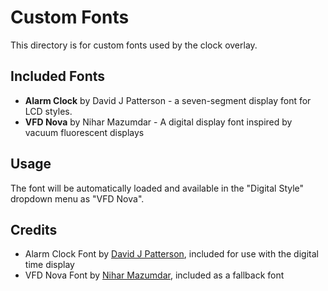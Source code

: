 # Custom Fonts

This directory is for custom fonts used by the clock overlay.

## Included Fonts

- **Alarm Clock** by David J Patterson - a seven-segment display font for LCD styles.
- **VFD Nova** by Nihar Mazumdar - A digital display font inspired by vacuum fluorescent displays

## Usage

The font will be automatically loaded and available in the "Digital Style" dropdown menu as "VFD Nova".

## Credits

- Alarm Clock Font by [David J Patterson](https://www.dafont.com/david-j-patterson.d5686), included for use with the digital time display
- VFD Nova Font by [Nihar Mazumdar](https://www.fontspace.com/nihar-mazumdar), included as a fallback font

